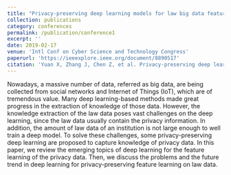 ```yaml
---
title: "Privacy-preserving deep learning models for law big data feature learning"
collection: publications
category: conferences
permalink: /publication/conference1
excerpt: ''
date: 2019-02-17
venue: 'Intl Conf on Cyber Science and Technology Congress'
paperurl: 'https://ieeexplore.ieee.org/document/8890517'
citation: 'Yuan X, Zhang J, Chen Z, et al. Privacy-preserving deep learning models for law big data feature learning[C]//2019 IEEE Intl Conf on Dependable, Autonomic and Secure Computing, Intl Conf on Pervasive Intelligence and Computing, Intl Conf on Cloud and Big Data Computing, Intl Conf on Cyber Science and Technology Congress (DASC/PiCom/CBDCom/CyberSciTech). IEEE, 2019: 128-134.'
---
```


Nowadays, a massive number of data, referred as big data, are being collected from social networks and Internet of Things (IoT), which are of tremendous value. Many deep learning-based methods made great progress in the extraction of knowledge of those data. However, the knowledge extraction of the law data poses vast challenges on the deep learning, since the law data usually contain the privacy information. In addition, the amount of law data of an institution is not large enough to well train a deep model. To solve these challenges, some privacy-preserving deep learning are proposed to capture knowledge of privacy data. In this paper, we review the emerging topics of deep learning for the feature learning of the privacy data. Then, we discuss the problems and the future trend in deep learning for privacy-preserving feature learning on law data.
